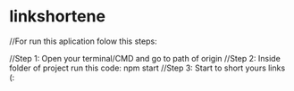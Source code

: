 # linkshortene

//For run this aplication folow this steps:

//Step 1: Open your terminal/CMD and go to path of origin
//Step 2: Inside folder of project run this code: npm start
//Step 3: Start to short yours links  (:
